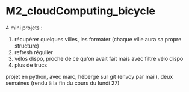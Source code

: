 # M2_cloudComputing_bicycle


4 mini projets : 
1. récupérer quelques villes, les formater (chaque ville aura sa propre structure)
2. refresh régulier
3. vélos dispo, proche de ce qu'on avait fait mais avec filtre vélo dispo
4. plus de trucs

projet en python, avec marc, hébergé sur git (envoy par mail), deux semaines (rendu à la fin du cours du lundi 27)
